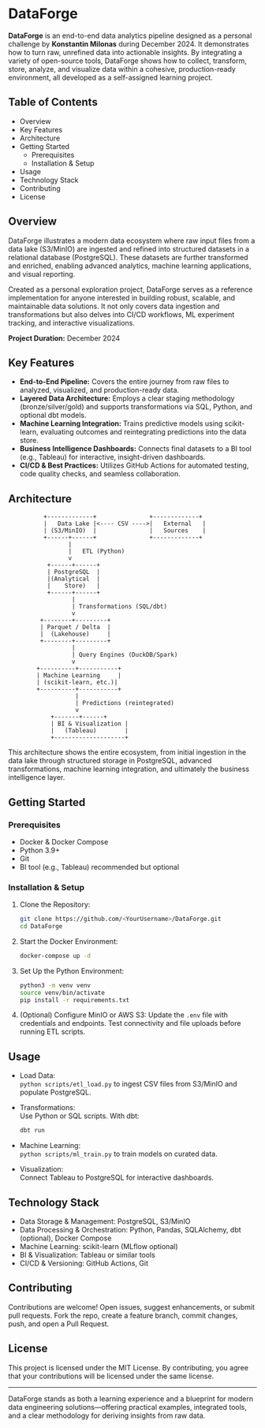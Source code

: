 # DataForge

**DataForge** is an end-to-end data analytics pipeline designed as a personal challenge by **Konstantin Milonas** during December 2024. It demonstrates how to turn raw, unrefined data into actionable insights. By integrating a variety of open-source tools, DataForge shows how to collect, transform, store, analyze, and visualize data within a cohesive, production-ready environment, all developed as a self-assigned learning project.

## Table of Contents

- Overview  
- Key Features  
- Architecture  
- Getting Started  
  - Prerequisites  
  - Installation & Setup  
- Usage  
- Technology Stack  
- Contributing  
- License

## Overview

DataForge illustrates a modern data ecosystem where raw input files from a data lake (S3/MinIO) are ingested and refined into structured datasets in a relational database (PostgreSQL). These datasets are further transformed and enriched, enabling advanced analytics, machine learning applications, and visual reporting.

Created as a personal exploration project, DataForge serves as a reference implementation for anyone interested in building robust, scalable, and maintainable data solutions. It not only covers data ingestion and transformations but also delves into CI/CD workflows, ML experiment tracking, and interactive visualizations.

**Project Duration:** December 2024

## Key Features

- **End-to-End Pipeline:** Covers the entire journey from raw files to analyzed, visualized, and production-ready data.  
- **Layered Data Architecture:** Employs a clear staging methodology (bronze/silver/gold) and supports transformations via SQL, Python, and optional dbt models.  
- **Machine Learning Integration:** Trains predictive models using scikit-learn, evaluating outcomes and reintegrating predictions into the data store.  
- **Business Intelligence Dashboards:** Connects final datasets to a BI tool (e.g., Tableau) for interactive, insight-driven dashboards.  
- **CI/CD & Best Practices:** Utilizes GitHub Actions for automated testing, code quality checks, and seamless collaboration.

## Architecture

```
          +-------------+               +-------------+
          |   Data Lake |<---- CSV ---->|   External   |
          | (S3/MinIO)  |               |   Sources    |
          +------+------+               +-------------+
                 |
                 |   ETL (Python)
                 v
           +------+------+
           | PostgreSQL  |
           |(Analytical  |
           |    Store)   |
           +------+------+
                  |
                  | Transformations (SQL/dbt)
                  v
         +--------+---------+
         | Parquet / Delta  |
         |  (Lakehouse)     |
         +--------+---------+
                  |
                  | Query Engines (DuckDB/Spark)
                  v
        +----------+-----------+
        | Machine Learning     |
        | (scikit-learn, etc.)|
        +----------+-----------+
                   |
                   | Predictions (reintegrated)
                   v
            +-------+------+
            | BI & Visualization |
            |   (Tableau)        |
            +--------------------+
```

This architecture shows the entire ecosystem, from initial ingestion in the data lake through structured storage in PostgreSQL, advanced transformations, machine learning integration, and ultimately the business intelligence layer.

## Getting Started

### Prerequisites

- Docker & Docker Compose  
- Python 3.9+  
- Git  
- BI tool (e.g., Tableau) recommended but optional

### Installation & Setup

1. Clone the Repository:
   ```bash
   git clone https://github.com/<YourUsername>/DataForge.git
   cd DataForge
   ```

2. Start the Docker Environment:
   ```bash
   docker-compose up -d
   ```

3. Set Up the Python Environment:
   ```bash
   python3 -m venv venv
   source venv/bin/activate
   pip install -r requirements.txt
   ```

4. (Optional) Configure MinIO or AWS S3:
   Update the `.env` file with credentials and endpoints. Test connectivity and file uploads before running ETL scripts.

## Usage

- Load Data:  
  `python scripts/etl_load.py` to ingest CSV files from S3/MinIO and populate PostgreSQL.

- Transformations:  
  Use Python or SQL scripts. With dbt:
  ```bash
  dbt run
  ```

- Machine Learning:  
  `python scripts/ml_train.py` to train models on curated data.

- Visualization:  
  Connect Tableau to PostgreSQL for interactive dashboards.

## Technology Stack

- Data Storage & Management: PostgreSQL, S3/MinIO  
- Data Processing & Orchestration: Python, Pandas, SQLAlchemy, dbt (optional), Docker Compose  
- Machine Learning: scikit-learn (MLflow optional)  
- BI & Visualization: Tableau or similar tools  
- CI/CD & Versioning: GitHub Actions, Git

## Contributing

Contributions are welcome! Open issues, suggest enhancements, or submit pull requests. Fork the repo, create a feature branch, commit changes, push, and open a Pull Request.

## License

This project is licensed under the MIT License. By contributing, you agree that your contributions will be licensed under the same license.

---

DataForge stands as both a learning experience and a blueprint for modern data engineering solutions—offering practical examples, integrated tools, and a clear methodology for deriving insights from raw data.
